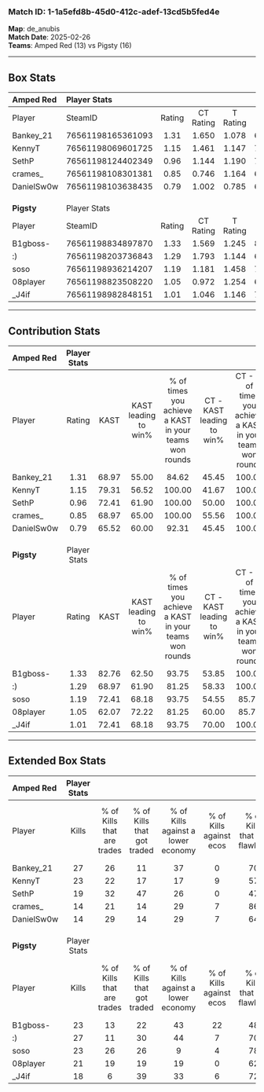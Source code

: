 ### Match ID: 1-1a5efd8b-45d0-412c-adef-13cd5b5fed4e  
**Map**: de_anubis  
**Match Date**: 2025-02-26  
**Teams**: Amped Red (13) vs Pigsty (16)  

---  

## Box Stats  

| **Amped Red** | Player Stats      |        |           |          |       |      |       |         |        |      |     |
| :- | :- | :-: | :-: | :-: | :-: | :-: | :-: | :-: | :-: | :-: | :-: |
| Player        | SteamID           | Rating | CT Rating | T Rating | KAST  | ADR  | Kills | Assists | Deaths | K/D  | HS% |
| Bankey_21     | 76561198165361093 |  1.31  |   1.650   |  1.078   | 68.97 | 96.2 |  27   |    4    |   21   | 1.29 | 59  |
| KennyT        | 76561198069601725 |  1.15  |   1.461   |  1.147   | 79.31 | 71.9 |  23   |    5    |   23   | 1.00 | 30  |
| SethP         | 76561198124402349 |  0.96  |   1.144   |  1.190   | 72.41 | 87.7 |  19   |   11    |   28   | 0.68 | 26  |
| crames_       | 76561198108301381 |  0.85  |   0.746   |  1.164   | 68.97 | 70.2 |  14   |    9    |   21   | 0.67 | 64  |
| DanielSw0w    | 76561198103638435 |  0.79  |   1.002   |  0.785   | 65.52 | 59.5 |  14   |    8    |   21   | 0.67 | 35  |
|               |                   |        |           |          |       |      |       |         |        |      |     |
|               |                   |        |           |          |       |      |       |         |        |      |     |
|               |                   |        |           |          |       |      |       |         |        |      |     |
| **Pigsty**    | Player Stats      |        |           |          |       |      |       |         |        |      |     |
| Player        | SteamID           | Rating | CT Rating | T Rating | KAST  | ADR  | Kills | Assists | Deaths | K/D  | HS% |
| B1gboss-      | 76561198834897870 |  1.33  |   1.569   |  1.245   | 82.76 | 95.3 |  23   |   13    |   20   | 1.15 | 34  |
| :)            | 76561198203736843 |  1.29  |   1.793   |  1.144   | 68.97 | 90.0 |  27   |    5    |   21   | 1.29 | 55  |
| soso          | 76561198936214207 |  1.19  |   1.181   |  1.458   | 72.41 | 80.9 |  23   |    7    |   20   | 1.15 | 60  |
| 08player      | 76561198823508220 |  1.05  |   0.972   |  1.254   | 62.07 | 77.5 |  21   |    8    |   20   | 1.05 | 47  |
| _J4if         | 76561198982848151 |  1.01  |   1.046   |  1.146   | 72.41 | 64.0 |  18   |    3    |   18   | 1.00 | 61  |
---  

## Contribution Stats  

| **Amped Red** | Player Stats |       |                      |                                                        |                           |                                                             |                          |                                                            |
| :- | :-: | :-: | :-: | :-: | :-: | :-: | :-: | :-: |
| Player        |    Rating    | KAST  | KAST leading to win% | % of times you achieve a KAST in your teams won rounds | CT - KAST leading to win% | CT - % of times you achieve a KAST in your teams won rounds | T - KAST leading to win% | T - % of times you achieve a KAST in your teams won rounds |
| Bankey_21     |     1.31     | 68.97 |        55.00         |                         84.62                          |           45.45           |                           100.00                            |          66.67           |                           75.00                            |
| KennyT        |     1.15     | 79.31 |        56.52         |                         100.00                         |           41.67           |                           100.00                            |          72.73           |                           100.00                           |
| SethP         |     0.96     | 72.41 |        61.90         |                         100.00                         |           50.00           |                           100.00                            |          72.73           |                           100.00                           |
| crames_       |     0.85     | 68.97 |        65.00         |                         100.00                         |           55.56           |                           100.00                            |          72.73           |                           100.00                           |
| DanielSw0w    |     0.79     | 65.52 |        60.00         |                         92.31                          |           45.45           |                           100.00                            |          77.78           |                           87.50                            |
|               |              |       |                      |                                                        |                           |                                                             |                          |                                                            |
|               |              |       |                      |                                                        |                           |                                                             |                          |                                                            |
|               |              |       |                      |                                                        |                           |                                                             |                          |                                                            |
| **Pigsty**    | Player Stats |       |                      |                                                        |                           |                                                             |                          |                                                            |
| Player        |    Rating    | KAST  | KAST leading to win% | % of times you achieve a KAST in your teams won rounds | CT - KAST leading to win% | CT - % of times you achieve a KAST in your teams won rounds | T - KAST leading to win% | T - % of times you achieve a KAST in your teams won rounds |
| B1gboss-      |     1.33     | 82.76 |        62.50         |                         93.75                          |           53.85           |                           100.00                            |          72.73           |                           88.89                            |
| :)            |     1.29     | 68.97 |        61.90         |                         81.25                          |           58.33           |                           100.00                            |          66.67           |                           66.67                            |
| soso          |     1.19     | 72.41 |        68.18         |                         93.75                          |           54.55           |                            85.71                            |          81.82           |                           100.00                           |
| 08player      |     1.05     | 62.07 |        72.22         |                         81.25                          |           60.00           |                            85.71                            |          87.50           |                           77.78                            |
| _J4if         |     1.01     | 72.41 |        68.18         |                         93.75                          |           70.00           |                           100.00                            |          66.67           |                           88.89                            |
---  

## Extended Box Stats  

| **Amped Red** | Player Stats |                            |                            |                                    |                         |                              |                                 |        |                             |                                     |                          |                               |                            |
| :- | :-: | :-: | :-: | :-: | :-: | :-: | :-: | :-: | :-: | :-: | :-: | :-: | :-: |
| Player        |    Kills     | % of Kills that are trades | % of Kills that got traded | % of Kills against a lower economy | % of Kills against ecos | % of Kills that are flawless | % of Kills that are close duels | Deaths | % of Deaths that get traded | % of Deaths against a lower economy | % of Deaths against ecos | % of Deaths that are flawless | % of Deaths that are close |
| Bankey_21     |      27      |             26             |             11             |                 37                 |            0            |              70              |                0                |   21   |             10              |                 14                  |            5             |              67               |             5              |
| KennyT        |      23      |             22             |             17             |                 17                 |            9            |              57              |               13                |   23   |             35              |                 13                  |            0             |              83               |             9              |
| SethP         |      19      |             32             |             47             |                 26                 |            0            |              47              |                0                |   28   |             29              |                 18                  |            4             |              50               |             18             |
| crames_       |      14      |             21             |             14             |                 29                 |            7            |              86              |                0                |   21   |             29              |                 19                  |            5             |              81               |             5              |
| DanielSw0w    |      14      |             29             |             14             |                 29                 |            7            |              64              |               14                |   21   |             24              |                 19                  |            5             |              52               |             14             |
|               |              |                            |                            |                                    |                         |                              |                                 |        |                             |                                     |                          |                               |                            |
|               |              |                            |                            |                                    |                         |                              |                                 |        |                             |                                     |                          |                               |                            |
|               |              |                            |                            |                                    |                         |                              |                                 |        |                             |                                     |                          |                               |                            |
| **Pigsty**    | Player Stats |                            |                            |                                    |                         |                              |                                 |        |                             |                                     |                          |                               |                            |
| Player        |    Kills     | % of Kills that are trades | % of Kills that got traded | % of Kills against a lower economy | % of Kills against ecos | % of Kills that are flawless | % of Kills that are close duels | Deaths | % of Deaths that get traded | % of Deaths against a lower economy | % of Deaths against ecos | % of Deaths that are flawless | % of Deaths that are close |
| B1gboss-      |      23      |             13             |             22             |                 43                 |           22            |              48              |               22                |   20   |             20              |                 25                  |            5             |              55               |             10             |
| :)            |      27      |             11             |             30             |                 44                 |            7            |              70              |                7                |   21   |             43              |                 24                  |            14            |              62               |             0              |
| soso          |      23      |             26             |             26             |                 9                  |            4            |              78              |                9                |   20   |             10              |                 25                  |            0             |              60               |             10             |
| 08player      |      21      |             19             |             19             |                 19                 |            0            |              62              |               14                |   20   |             15              |                 25                  |            5             |              55               |             0              |
| _J4if         |      18      |             6              |             39             |                 33                 |            6            |              72              |                0                |   18   |             17              |                 22                  |            0             |              83               |             6              |
